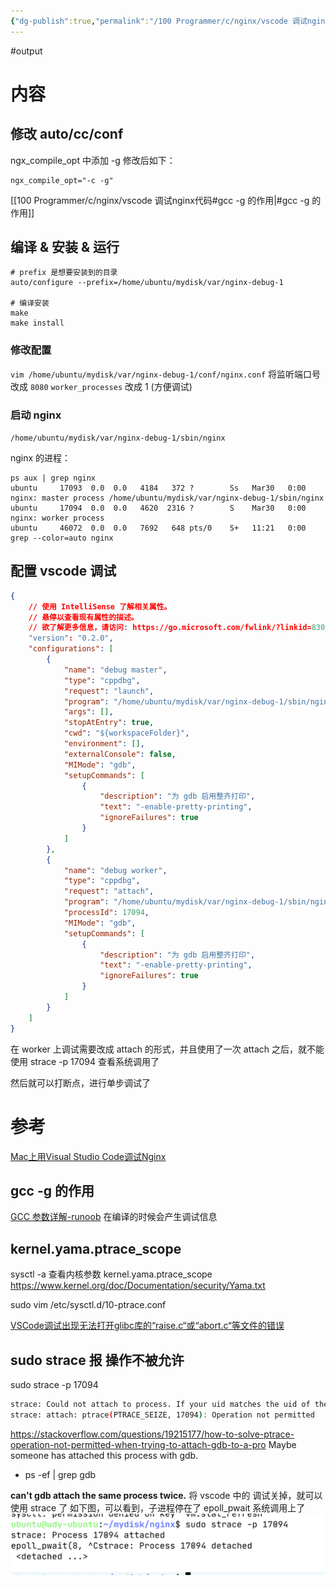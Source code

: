```yaml
---
{"dg-publish":true,"permalink":"/100 Programmer/c/nginx/vscode 调试nginx代码/","created":"2021-03-25T19:13:29.000+08:00","updated":"2024-01-28T23:39:42.534+08:00"}
---
```



#output 

# 内容

## 修改 auto/cc/conf

ngx_compile_opt 中添加 -g
修改后如下：

``` shell
ngx_compile_opt="-c -g"
```

[[100 Programmer/c/nginx/vscode 调试nginx代码#gcc -g 的作用\|#gcc -g 的作用]]

## 编译 & 安装 & 运行

``` shell
# prefix 是想要安装到的目录
auto/configure --prefix=/home/ubuntu/mydisk/var/nginx-debug-1

# 编译安装
make
make install
```

### 修改配置

`vim /home/ubuntu/mydisk/var/nginx-debug-1/conf/nginx.conf`
将监听端口号改成 `8080`
`worker_processes` 改成 1 (方便调试)

### 启动 nginx

`/home/ubuntu/mydisk/var/nginx-debug-1/sbin/nginx`

nginx 的进程：

``` shell
ps aux | grep nginx
ubuntu     17093  0.0  0.0   4184   372 ?        Ss   Mar30   0:00 nginx: master process /home/ubuntu/mydisk/var/nginx-debug-1/sbin/nginx
ubuntu     17094  0.0  0.0   4620  2316 ?        S    Mar30   0:00 nginx: worker process
ubuntu     46072  0.0  0.0   7692   648 pts/0    S+   11:21   0:00 grep --color=auto nginx
```

## 配置 vscode 调试

``` json
{
    // 使用 IntelliSense 了解相关属性。 
    // 悬停以查看现有属性的描述。
    // 欲了解更多信息，请访问: https://go.microsoft.com/fwlink/?linkid=830387
    "version": "0.2.0",
    "configurations": [
        {
            "name": "debug master",
            "type": "cppdbg",
            "request": "launch",
            "program": "/home/ubuntu/mydisk/var/nginx-debug-1/sbin/nginx",
            "args": [],
            "stopAtEntry": true,
            "cwd": "${workspaceFolder}",
            "environment": [],
            "externalConsole": false,
            "MIMode": "gdb",
            "setupCommands": [
                {
                    "description": "为 gdb 启用整齐打印",
                    "text": "-enable-pretty-printing",
                    "ignoreFailures": true
                }
            ]
        },
        {
            "name": "debug worker",
            "type": "cppdbg",
            "request": "attach",
            "program": "/home/ubuntu/mydisk/var/nginx-debug-1/sbin/nginx",
            "processId": 17094,
            "MIMode": "gdb",
            "setupCommands": [
                {
                    "description": "为 gdb 启用整齐打印",
                    "text": "-enable-pretty-printing",
                    "ignoreFailures": true
                }
            ]
        }
    ]
}
```

在 worker 上调试需要改成 attach 的形式，并且使用了一次 attach 之后，就不能使用 strace -p 17094 查看系统调用了

然后就可以打断点，进行单步调试了

# 参考

[Mac上用Visual Studio Code调试Nginx](https://www.jianshu.com/p/51b726b56e2f)

## gcc -g 的作用

[GCC 参数详解-runoob](https://www.runoob.com/w3cnote/gcc-parameter-detail.html)
在编译的时候会产生调试信息

## kernel.yama.ptrace_scope

sysctl -a 查看内核参数
kernel.yama.ptrace_scope
https://www.kernel.org/doc/Documentation/security/Yama.txt

sudo vim /etc/sysctl.d/10-ptrace.conf

[VSCode调试出现无法打开glibc库的“raise.c“或“abort.c“等文件的错误](https://blog.csdn.net/yihuajack/article/details/107151801)

## sudo strace 报 操作不被允许

sudo strace -p 17094

```bash
strace: Could not attach to process. If your uid matches the uid of the target process, check the setting of /proc/sys/kernel/yama/ptrace_scope, or try again as the root user. For more details, see /etc/sysctl.d/10-ptrace.conf: Operation not permitted
strace: attach: ptrace(PTRACE_SEIZE, 17094): Operation not permitted
```

https://stackoverflow.com/questions/19215177/how-to-solve-ptrace-operation-not-permitted-when-trying-to-attach-gdb-to-a-pro
Maybe someone has attached this process with gdb.

-   ps -ef | grep gdb

**can't gdb attach the same process twice.**
将 vscode 中的 调试关掉，就可以使用 strace 了
如下图，可以看到，子进程停在了 epoll_pwait 系统调用上了
![attachs/Pasted image 20210330203413.png](/img/user/attachs/Pasted%20image%2020210330203413.png)
